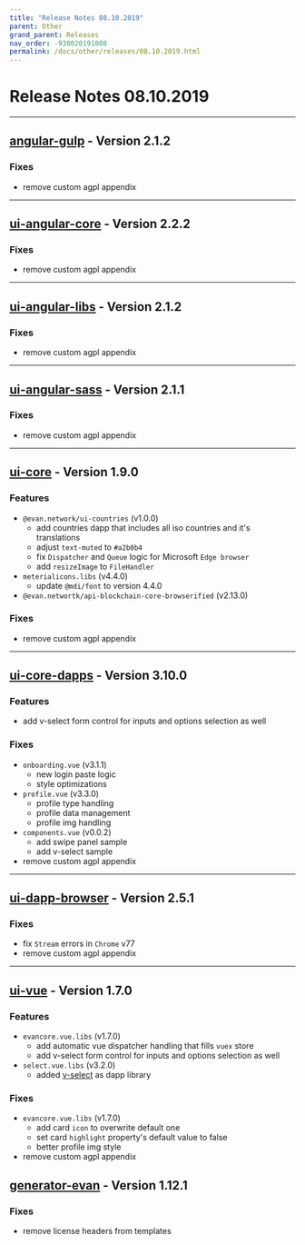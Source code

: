 ```yaml
---
title: "Release Notes 08.10.2019"
parent: Other
grand_parent: Releases
nav_order: -930020191008
permalink: /docs/other/releases/08.10.2019.html
---
```


# Release Notes 08.10.2019


-------------

## [angular-gulp](https://github.com/evannetwork/angular-gulp) - Version 2.1.2
### Fixes
- remove custom agpl appendix

-------------

## [ui-angular-core](https://github.com/evannetwork/ui-angular-core) - Version 2.2.2
### Fixes
- remove custom agpl appendix

-------------

## [ui-angular-libs](https://github.com/evannetwork/ui-angular-libs) - Version 2.1.2
### Fixes
- remove custom agpl appendix

-------------

## [ui-angular-sass](https://github.com/evannetwork/ui-angular-sass) - Version 2.1.1
### Fixes
- remove custom agpl appendix

-------------

## [ui-core](https://github.com/evannetwork/ui-core) - Version 1.9.0
### Features
- `@evan.network/ui-countries` (v1.0.0)
  - add countries dapp that includes all iso countries and it's translations
  - adjust `text-muted` to `#a2b0b4`
  - fix `Dispatcher` and `Queue` logic for Microsoft `Edge browser`
  - add `resizeImage` to `FileHandler`
- `meterialicons.libs` (v4.4.0)
  - update `@mdi/font` to version 4.4.0
- `@evan.networtk/api-blockchain-core-browserified` (v2.13.0)

### Fixes
- remove custom agpl appendix


-------------

## [ui-core-dapps](https://github.com/evannetwork/ui-core-dapps) - Version 3.10.0
### Features
- add v-select form control for inputs and options selection as well

### Fixes
- `onboarding.vue` (v3.1.1)
  - new login paste logic
  - style optimizations
- `profile.vue` (v3.3.0)
  - profile type handling
  - profile data management
  - profile img handling
- `components.vue` (v0.0.2)
  - add swipe panel sample
  - add v-select sample
- remove custom agpl appendix

-------------

## [ui-dapp-browser](https://github.com/evannetwork/ui-dapp-browser) - Version 2.5.1
### Fixes
- fix `Stream` errors in `Chrome` v77
- remove custom agpl appendix

-------------

## [ui-vue](https://github.com/evannetwork/ui-vue) - Version 1.7.0
### Features
- `evancore.vue.libs` (v1.7.0)
  - add automatic vue dispatcher handling that fills `vuex` store
  - add v-select form control for inputs and options selection as well
- `select.vue.libs` (v3.2.0)
  - added [v-select](https://vue-select.org/) as dapp library

### Fixes
- `evancore.vue.libs` (v1.7.0)
  - add card `icon` to overwrite default one
  - set card `highlight` property's default value to false
  - better profile img style
- remove custom agpl appendix

## [generator-evan](https://github.com/evannetwork/generator-evan) - Version 1.12.1
### Fixes
- remove license headers from templates
